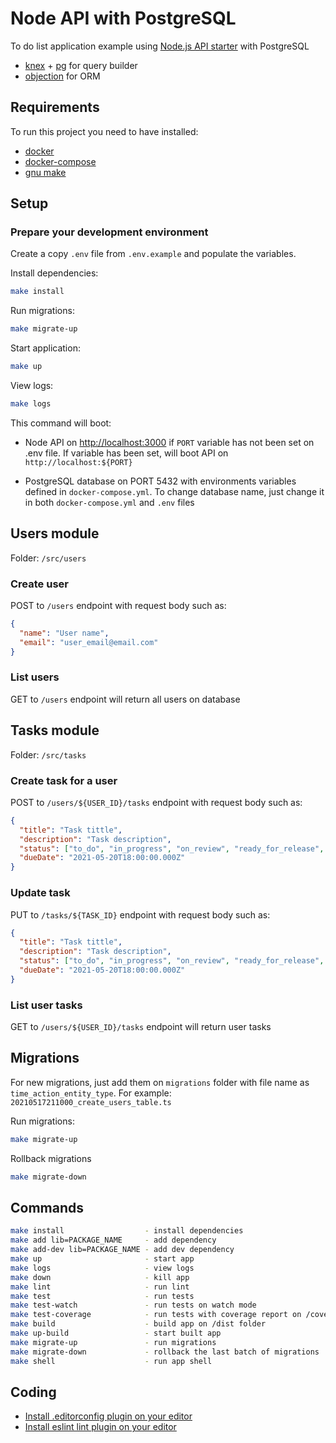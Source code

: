 # Node API with PostgreSQL

To do list application example using [Node.js API starter](https://github.com/lucaspalencia/node-api-starter) with PostgreSQL

- [knex](https://github.com/knex/knex#readme) + [pg](https://github.com/brianc/node-postgres) for query builder
- [objection](https://github.com/vincit/objection.js#readme) for ORM

## Requirements

To run this project you need to have installed:

- [docker](https://www.docker.com/)
- [docker-compose](https://docs.docker.com/compose/)
- [gnu make](https://www.gnu.org/software/make/)

## Setup

### Prepare your development environment

Create a copy `.env` file from `.env.example` and populate the variables.

Install dependencies:

```bash
make install
```

Run migrations:

```bash
make migrate-up
```

Start application:

```bash
make up
```

View logs:

```bash
make logs
```

This command will boot:
- Node API on [http://localhost:3000](http://localhost:3000) if `PORT` variable has not been set on .env file. If variable has been set, will boot API on `http://localhost:${PORT}`

- PostgreSQL database on PORT 5432 with environments variables defined in `docker-compose.yml`. To change database name, just change it in both `docker-compose.yml` and `.env` files

## Users module

Folder: ```/src/users```

### Create user

POST to `/users` endpoint with request body such as:
```json
{
  "name": "User name",
  "email": "user_email@email.com"
}
```

### List users

GET to `/users` endpoint will return all users on database

## Tasks module

Folder: ```/src/tasks```

### Create task for a user

POST to `/users/${USER_ID}/tasks` endpoint with request body such as:
```json
{
  "title": "Task tittle",
  "description": "Task description",
  "status": ["to_do", "in_progress", "on_review", "ready_for_release", "done"],
  "dueDate": "2021-05-20T18:00:00.000Z"
}
```

### Update task
PUT to `/tasks/${TASK_ID}` endpoint with request body such as:
```json
{
  "title": "Task tittle",
  "description": "Task description",
  "status": ["to_do", "in_progress", "on_review", "ready_for_release", "done"],
  "dueDate": "2021-05-20T18:00:00.000Z"
}
```

### List user tasks

GET to `/users/${USER_ID}/tasks` endpoint will return user tasks

## Migrations

For new migrations, just add them on `migrations` folder with file name as `time_action_entity_type`. For example: `20210517211000_create_users_table.ts`

Run migrations:
```bash
make migrate-up
```

Rollback migrations
```bash
make migrate-down
```

## Commands

```bash
make install                  - install dependencies
make add lib=PACKAGE_NAME     - add dependency
make add-dev lib=PACKAGE_NAME - add dev dependency
make up                       - start app
make logs                     - view logs
make down                     - kill app
make lint                     - run lint
make test                     - run tests
make test-watch               - run tests on watch mode
make test-coverage            - run tests with coverage report on /coverage folder
make build                    - build app on /dist folder
make up-build                 - start built app
make migrate-up               - run migrations
make migrate-down             - rollback the last batch of migrations
make shell                    - run app shell
```

## Coding

- [Install .editorconfig plugin on your editor](http://editorconfig.org/#download)
- [Install eslint lint plugin on your editor](https://eslint.org/docs/user-guide/integrations)
